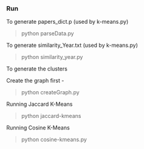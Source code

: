 ### Run ###

To generate papers_dict.p (used by k-means.py)

> python parseData.py

To generate similarity_Year.txt (used by k-means.py)

> python similarity_year.py

To generate the clusters

Create the graph first -

> python createGraph.py

Running Jaccard K-Means

> python jaccard-kmeans

Running Cosine K-Means

> python cosine-kmeans.py
